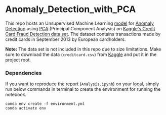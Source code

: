 # Anomaly_Detection_with_PCA
This repo hosts an Unsupervised Machine Learning [model](https://github.com/arashshams/Anomaly_Detection_with_PCA/blob/master/Analysis.ipynb) for [Anomaly Detection](https://en.wikipedia.org/wiki/Anomaly_detection) using [PCA](https://medium.com/apprentice-journal/pca-application-in-machine-learning-4827c07a61db) (Principal Component Analysis) on [Kaggle's Credit Card Fraud Detection data set](https://www.kaggle.com/datasets/mlg-ulb/creditcardfraud). The dataset contains transactions made by credit cards in September 2013 by European cardholders.

**Note:** The data set is not included in this repo due to size limitations. Make sure to download the data (`creditcard.csv`) from [Kaggle](https://www.kaggle.com/datasets/mlg-ulb/creditcardfraud) and put it in the project root.

### Dependencies

If you want to reproduce the [report](https://github.com/arashshams/Anomaly_Detection_with_PCA/blob/master/Analysis.ipynb) (`Analysis.ipynb`) on your local, simply run below commands in terminal to create the environment for running the notebook.

```
conda env create -f environment.yml
conda activate env
```
